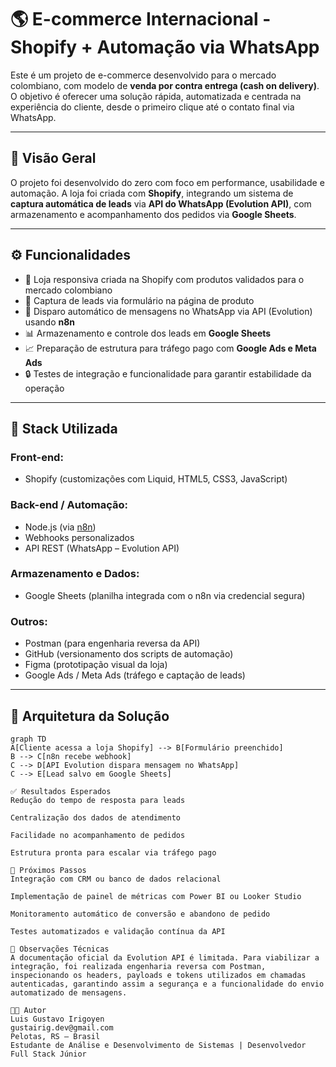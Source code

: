 # 🌎 E-commerce Internacional - Shopify + Automação via WhatsApp

Este é um projeto de e-commerce desenvolvido para o mercado colombiano, com modelo de **venda por contra entrega (cash on delivery)**. O objetivo é oferecer uma solução rápida, automatizada e centrada na experiência do cliente, desde o primeiro clique até o contato final via WhatsApp.

---

## 🚀 Visão Geral

O projeto foi desenvolvido do zero com foco em performance, usabilidade e automação. A loja foi criada com **Shopify**, integrando um sistema de **captura automática de leads** via **API do WhatsApp (Evolution API)**, com armazenamento e acompanhamento dos pedidos via **Google Sheets**.

---

## ⚙️ Funcionalidades

- 🛒 Loja responsiva criada na Shopify com produtos validados para o mercado colombiano  
- 📩 Captura de leads via formulário na página de produto  
- 🤖 Disparo automático de mensagens no WhatsApp via API (Evolution) usando **n8n**  
- 📊 Armazenamento e controle dos leads em **Google Sheets**  
- 📈 Preparação de estrutura para tráfego pago com **Google Ads e Meta Ads**  
- 🔒 Testes de integração e funcionalidade para garantir estabilidade da operação  

---

## 🧠 Stack Utilizada

### Front-end:
- Shopify (customizações com Liquid, HTML5, CSS3, JavaScript)

### Back-end / Automação:
- Node.js (via [n8n](https://n8n.io/))
- Webhooks personalizados
- API REST (WhatsApp – Evolution API)

### Armazenamento e Dados:
- Google Sheets (planilha integrada com o n8n via credencial segura)

### Outros:
- Postman (para engenharia reversa da API)
- GitHub (versionamento dos scripts de automação)
- Figma (prototipação visual da loja)
- Google Ads / Meta Ads (tráfego e captação de leads)

---

## 🧩 Arquitetura da Solução

```mermaid
graph TD
A[Cliente acessa a loja Shopify] --> B[Formulário preenchido]
B --> C[n8n recebe webhook]
C --> D[API Evolution dispara mensagem no WhatsApp]
C --> E[Lead salvo em Google Sheets]

✅ Resultados Esperados
Redução do tempo de resposta para leads

Centralização dos dados de atendimento

Facilidade no acompanhamento de pedidos

Estrutura pronta para escalar via tráfego pago

🧪 Próximos Passos
Integração com CRM ou banco de dados relacional

Implementação de painel de métricas com Power BI ou Looker Studio

Monitoramento automático de conversão e abandono de pedido

Testes automatizados e validação contínua da API

📌 Observações Técnicas
A documentação oficial da Evolution API é limitada. Para viabilizar a integração, foi realizada engenharia reversa com Postman, inspecionando os headers, payloads e tokens utilizados em chamadas autenticadas, garantindo assim a segurança e a funcionalidade do envio automatizado de mensagens.

👨‍💻 Autor
Luis Gustavo Irigoyen
gustairig.dev@gmail.com
Pelotas, RS – Brasil
Estudante de Análise e Desenvolvimento de Sistemas | Desenvolvedor Full Stack Júnior
